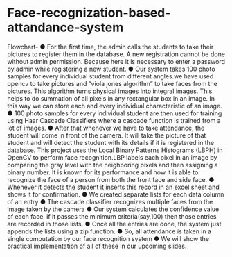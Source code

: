 # Face-recognization-based-attandance-system
Flowchart-
● For the first time, the admin calls the students to take their pictures to
register them in the database. A new registration cannot be done without
admin permission. Because here it is necessary to enter a password by admin
while registering a new student.
● Our system takes 100 photo samples for every individual student from different
angles.we have used opencv to take pictures and “viola jones algorithm” to
take faces from the pictures. This algorithm turns physical images into integral
images. This helps to do summation of all pixels in any rectangular box in an
image. In this way we can store each and every individual characteristic of an
image.
● 100 photo samples for every individual student are then used for training using
Haar Cascade Classifiers where a cascade function is trained from a lot of
images.
● After that whenever we have to take attendance, the student will come in front of
the camera. It will take the picture of that student and will detect the student with
its details if it is registered in the database. This project uses the Local Binary
Patterns Histograms (LBPH) in OpenCV to perform face recognition.LBP
labels each pixel in an image by comparing the gray level with the neighboring
pixels and then assigning a binary number. It is known for its performance and
how it is able to recognize the face of a person from both the front face and side
face.
● Whenever it detects the student it inserts this record in an excel sheet and shows
it for confirmation.
● We created separate lists for each data column of an entry
● The cascade classifier recognizes multiple faces from the image taken by the
camera
● Our system calculates the confidence value of each face. if it passes the
minimum criteria(say,100) then those entries are recorded in those lists.
● Once all the entries are done, the system just appends the lists using a zip
function.
● So, all attendance is taken in a single computation by our face recognition
system
● We will show the practical implementation of all of these in our upcoming slides.
